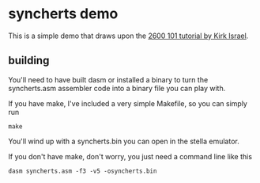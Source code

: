 # syncherts demo

This is a simple demo that draws upon the [2600 101 tutorial by Kirk Israel](http://www.atariage.com/2600/programming/2600_101/index.html).


## building

You'll need to have built dasm or installed a binary to turn the syncherts.asm
assembler code into a binary file you can play with.

If you have make, I've included a very simple Makefile, so you can simply run

    make

You'll wind up with a syncherts.bin you can open in the stella emulator.

If you don't have make, don't worry, you just need a command line like this

    dasm syncherts.asm -f3 -v5 -osyncherts.bin

